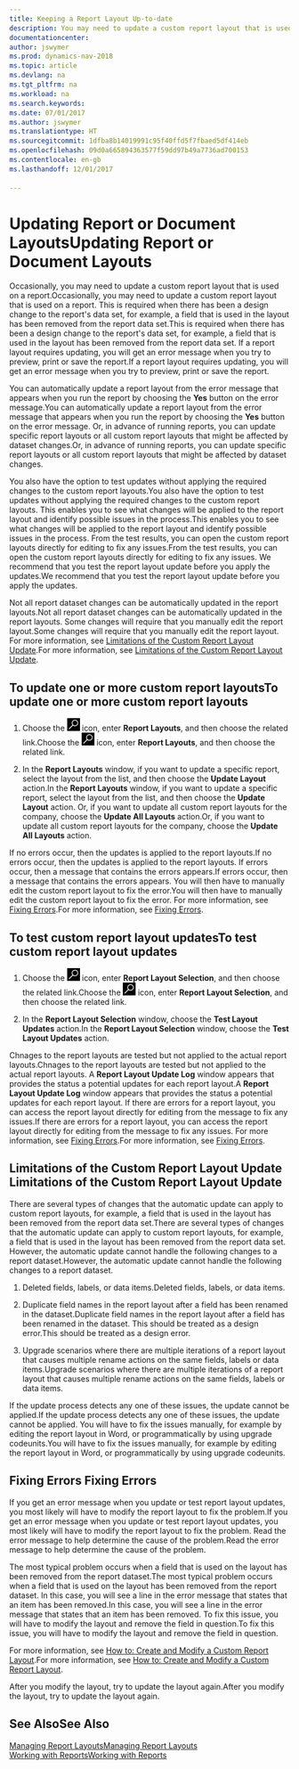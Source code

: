```yaml
---
title: Keeping a Report Layout Up-to-date
description: You may need to update a custom report layout that is used on a report. This is required when there has been a design change to the report's data set, for example, a field that is used in the layout has been removed from the report data set.
documentationcenter: 
author: jswymer
ms.prod: dynamics-nav-2018
ms.topic: article
ms.devlang: na
ms.tgt_pltfrm: na
ms.workload: na
ms.search.keywords: 
ms.date: 07/01/2017
ms.author: jswymer
ms.translationtype: HT
ms.sourcegitcommit: 1dfba8b14019991c95f40ffd5f7fbaed5df414eb
ms.openlocfilehash: 09d0a665894363577f59dd97b49a7736ad700153
ms.contentlocale: en-gb
ms.lasthandoff: 12/01/2017

---
```

# <a name="updating-report-or-document-layouts"></a><span data-ttu-id="e6c4b-104">Updating Report or Document Layouts</span><span class="sxs-lookup"><span data-stu-id="e6c4b-104">Updating Report or Document Layouts</span></span>
<span data-ttu-id="e6c4b-105">Occasionally, you may need to update a custom report layout that is used on a report.</span><span class="sxs-lookup"><span data-stu-id="e6c4b-105">Occasionally, you may need to update a custom report layout that is used on a report.</span></span> <span data-ttu-id="e6c4b-106">This is required when there has been a design change to the report's data set, for example, a field that is used in the layout has been removed from the report data set.</span><span class="sxs-lookup"><span data-stu-id="e6c4b-106">This is required when there has been a design change to the report's data set, for example, a field that is used in the layout has been removed from the report data set.</span></span> <span data-ttu-id="e6c4b-107">If a report layout requires updating, you will get an error message when you try to preview, print or save the report.</span><span class="sxs-lookup"><span data-stu-id="e6c4b-107">If a report layout requires updating, you will get an error message when you try to preview, print or save the report.</span></span>  
  
<span data-ttu-id="e6c4b-108">You can automatically update a report layout from the error message that appears when you run the report by choosing the **Yes** button on the error message.</span><span class="sxs-lookup"><span data-stu-id="e6c4b-108">You can automatically update a report layout from the error message that appears when you run the report by choosing the **Yes** button on the error message.</span></span> <span data-ttu-id="e6c4b-109">Or, in advance of running reports, you can update specific report layouts or all custom report layouts that might be affected by dataset changes.</span><span class="sxs-lookup"><span data-stu-id="e6c4b-109">Or, in advance of running reports, you can update specific report layouts or all custom report layouts that might be affected by dataset changes.</span></span>  
  
<span data-ttu-id="e6c4b-110">You also have the option to test updates without applying the required changes to the custom report layouts.</span><span class="sxs-lookup"><span data-stu-id="e6c4b-110">You also have the option to test updates without applying the required changes to the custom report layouts.</span></span> <span data-ttu-id="e6c4b-111">This enables you to see what changes will be applied to the report layout and identify possible issues in the process.</span><span class="sxs-lookup"><span data-stu-id="e6c4b-111">This enables you to see what changes will be applied to the report layout and identify possible issues in the process.</span></span> <span data-ttu-id="e6c4b-112">From the test results, you can open the custom report layouts directly for editing to fix any issues.</span><span class="sxs-lookup"><span data-stu-id="e6c4b-112">From the test results, you can open the custom report layouts directly for editing to fix any issues.</span></span> <span data-ttu-id="e6c4b-113">We recommend that you test the report layout update before you apply the updates.</span><span class="sxs-lookup"><span data-stu-id="e6c4b-113">We recommend that you test the report layout update before you apply the updates.</span></span>  
  
<span data-ttu-id="e6c4b-114">Not all report dataset changes can be automatically updated in the report layouts.</span><span class="sxs-lookup"><span data-stu-id="e6c4b-114">Not all report dataset changes can be automatically updated in the report layouts.</span></span> <span data-ttu-id="e6c4b-115">Some changes will require that you manually edit the report layout.</span><span class="sxs-lookup"><span data-stu-id="e6c4b-115">Some changes will require that you manually edit the report layout.</span></span> <span data-ttu-id="e6c4b-116">For more information, see [Limitations of the Custom Report Layout Update](ui-update-report-layouts.md#UpdateLimitations).</span><span class="sxs-lookup"><span data-stu-id="e6c4b-116">For more information, see [Limitations of the Custom Report Layout Update](ui-update-report-layouts.md#UpdateLimitations).</span></span>  
  
## <a name="to-update-one-or-more-custom-report-layouts"></a><span data-ttu-id="e6c4b-117">To update one or more custom report layouts</span><span class="sxs-lookup"><span data-stu-id="e6c4b-117">To update one or more custom report layouts</span></span>  
  
1.  <span data-ttu-id="e6c4b-118">Choose the ![Search for Page or Report](media/ui-search/search_small.png "Search for Page or Report icon") icon, enter **Report Layouts**, and then choose the related link.</span><span class="sxs-lookup"><span data-stu-id="e6c4b-118">Choose the ![Search for Page or Report](media/ui-search/search_small.png "Search for Page or Report icon") icon, enter **Report Layouts**, and then choose the related link.</span></span>  
  
2.  <span data-ttu-id="e6c4b-119">In the **Report Layouts** window, if you want to update a specific report, select the layout from the list, and then choose the **Update Layout** action.</span><span class="sxs-lookup"><span data-stu-id="e6c4b-119">In the **Report Layouts** window, if you want to update a specific report, select the layout from the list, and then choose the **Update Layout** action.</span></span> <span data-ttu-id="e6c4b-120">Or, if you want to update all custom report layouts for the company, choose the **Update All Layouts** action.</span><span class="sxs-lookup"><span data-stu-id="e6c4b-120">Or, if you want to update all custom report layouts for the company, choose the **Update All Layouts** action.</span></span>  

<span data-ttu-id="e6c4b-121">If no errors occur, then the updates is applied to the report layouts.</span><span class="sxs-lookup"><span data-stu-id="e6c4b-121">If no errors occur, then the updates is applied to the report layouts.</span></span> <span data-ttu-id="e6c4b-122">If errors occur, then a message that contains the errors appears.</span><span class="sxs-lookup"><span data-stu-id="e6c4b-122">If errors occur, then a message that contains the errors appears.</span></span> <span data-ttu-id="e6c4b-123">You will then have to manually edit the custom report layout to fix the error.</span><span class="sxs-lookup"><span data-stu-id="e6c4b-123">You will then have to manually edit the custom report layout to fix the error.</span></span> <span data-ttu-id="e6c4b-124">For more information, see [Fixing Errors](ui-update-report-layouts.md#FixErrors).</span><span class="sxs-lookup"><span data-stu-id="e6c4b-124">For more information, see [Fixing Errors](ui-update-report-layouts.md#FixErrors).</span></span>  

## <a name="to-test-custom-report-layout-updates"></a><span data-ttu-id="e6c4b-125">To test custom report layout updates</span><span class="sxs-lookup"><span data-stu-id="e6c4b-125">To test custom report layout updates</span></span>  
  
1.  <span data-ttu-id="e6c4b-126">Choose the ![Search for Page or Report](media/ui-search/search_small.png "Search for Page or Report icon") icon, enter **Report Layout Selection**, and then choose the related link.</span><span class="sxs-lookup"><span data-stu-id="e6c4b-126">Choose the ![Search for Page or Report](media/ui-search/search_small.png "Search for Page or Report icon") icon, enter **Report Layout Selection**, and then choose the related link.</span></span>  
  
2.  <span data-ttu-id="e6c4b-127">In the **Report Layout Selection** window, choose the **Test Layout Updates** action.</span><span class="sxs-lookup"><span data-stu-id="e6c4b-127">In the **Report Layout Selection** window, choose the **Test Layout Updates** action.</span></span>  
  
 <span data-ttu-id="e6c4b-128">Chnages to the report layouts are tested but not applied to the actual report layouts.</span><span class="sxs-lookup"><span data-stu-id="e6c4b-128">Chnages to the report layouts are tested but not applied to the actual report layouts.</span></span> <span data-ttu-id="e6c4b-129">A **Report Layout Update Log** window appears that provides the status a potential updates for each report layout.</span><span class="sxs-lookup"><span data-stu-id="e6c4b-129">A **Report Layout Update Log** window appears that provides the status a potential updates for each report layout.</span></span> <span data-ttu-id="e6c4b-130">If there are errors for a report layout, you can access the report layout directly for editing from the message to fix any issues.</span><span class="sxs-lookup"><span data-stu-id="e6c4b-130">If there are errors for a report layout, you can access the report layout directly for editing from the message to fix any issues.</span></span> <span data-ttu-id="e6c4b-131">For more information, see [Fixing Errors](ui-update-report-layouts.md#FixErrors).</span><span class="sxs-lookup"><span data-stu-id="e6c4b-131">For more information, see [Fixing Errors](ui-update-report-layouts.md#FixErrors).</span></span>  
  
##  <span data-ttu-id="e6c4b-132"><a name="UpdateLimitations"></a> Limitations of the Custom Report Layout Update</span><span class="sxs-lookup"><span data-stu-id="e6c4b-132"><a name="UpdateLimitations"></a> Limitations of the Custom Report Layout Update</span></span>  
 <span data-ttu-id="e6c4b-133">There are several types of changes that the automatic update can apply to custom report layouts, for example, a field that is used in the layout has been removed from the report data set.</span><span class="sxs-lookup"><span data-stu-id="e6c4b-133">There are several types of changes that the automatic update can apply to custom report layouts, for example, a field that is used in the layout has been removed from the report data set.</span></span> <span data-ttu-id="e6c4b-134">However, the automatic update cannot handle the following changes to a report dataset.</span><span class="sxs-lookup"><span data-stu-id="e6c4b-134">However, the automatic update cannot handle the following changes to a report dataset.</span></span>  
  
1.  <span data-ttu-id="e6c4b-135">Deleted fields, labels, or data items.</span><span class="sxs-lookup"><span data-stu-id="e6c4b-135">Deleted fields, labels, or data items.</span></span>  
  
2.  <span data-ttu-id="e6c4b-136">Duplicate field names in the report layout after a field has been renamed in the dataset.</span><span class="sxs-lookup"><span data-stu-id="e6c4b-136">Duplicate field names in the report layout after a field has been renamed in the dataset.</span></span> <span data-ttu-id="e6c4b-137">This should be treated as a design error.</span><span class="sxs-lookup"><span data-stu-id="e6c4b-137">This should be treated as a design error.</span></span>  
  
3.  <span data-ttu-id="e6c4b-138">Upgrade scenarios where there are multiple iterations of a report layout that causes multiple rename actions on the same fields, labels or data items.</span><span class="sxs-lookup"><span data-stu-id="e6c4b-138">Upgrade scenarios where there are multiple iterations of a report layout that causes multiple rename actions on the same fields, labels or data items.</span></span>  
  
 <span data-ttu-id="e6c4b-139">If the update process detects any one of these issues, the update cannot be applied.</span><span class="sxs-lookup"><span data-stu-id="e6c4b-139">If the update process detects any one of these issues, the update cannot be applied.</span></span> <span data-ttu-id="e6c4b-140">You will have to fix the issues manually, for example by editing the report layout in Word, or programmatically by using upgrade codeunits.</span><span class="sxs-lookup"><span data-stu-id="e6c4b-140">You will have to fix the issues manually, for example by editing the report layout in Word, or programmatically by using upgrade codeunits.</span></span>  
  
##  <span data-ttu-id="e6c4b-141"><a name="FixErrors"></a> Fixing Errors</span><span class="sxs-lookup"><span data-stu-id="e6c4b-141"><a name="FixErrors"></a> Fixing Errors</span></span>  
 <span data-ttu-id="e6c4b-142">If you get an error message when you update or test report layout updates, you most likely will have to modify the report layout to fix the problem.</span><span class="sxs-lookup"><span data-stu-id="e6c4b-142">If you get an error message when you update or test report layout updates, you most likely will have to modify the report layout to fix the problem.</span></span> <span data-ttu-id="e6c4b-143">Read the error message to help determine the cause of the problem.</span><span class="sxs-lookup"><span data-stu-id="e6c4b-143">Read the error message to help determine the cause of the problem.</span></span>  
  
 <span data-ttu-id="e6c4b-144">The most typical problem occurs when a field that is used on the layout has been removed from the report dataset.</span><span class="sxs-lookup"><span data-stu-id="e6c4b-144">The most typical problem occurs when a field that is used on the layout has been removed from the report dataset.</span></span> <span data-ttu-id="e6c4b-145">In this case, you will see a line in the error message that states that an item has been removed.</span><span class="sxs-lookup"><span data-stu-id="e6c4b-145">In this case, you will see a line in the error message that states that an item has been removed.</span></span> <span data-ttu-id="e6c4b-146">To fix this issue, you will have to modify the layout and remove the field in question.</span><span class="sxs-lookup"><span data-stu-id="e6c4b-146">To fix this issue, you will have to modify the layout and remove the field in question.</span></span>  
  
 <span data-ttu-id="e6c4b-147">For more information, see [How to: Create and Modify a Custom Report Layout](ui-how-create-custom-report-layout.md#ModifyCustomLayout).</span><span class="sxs-lookup"><span data-stu-id="e6c4b-147">For more information, see [How to: Create and Modify a Custom Report Layout](ui-how-create-custom-report-layout.md#ModifyCustomLayout).</span></span>  
  
 <span data-ttu-id="e6c4b-148">After you modify the layout, try to update the layout again.</span><span class="sxs-lookup"><span data-stu-id="e6c4b-148">After you modify the layout, try to update the layout again.</span></span>  
  
## <a name="see-also"></a><span data-ttu-id="e6c4b-149">See Also</span><span class="sxs-lookup"><span data-stu-id="e6c4b-149">See Also</span></span>  
 [<span data-ttu-id="e6c4b-150">Managing Report Layouts</span><span class="sxs-lookup"><span data-stu-id="e6c4b-150">Managing Report Layouts</span></span>](ui-manage-report-layouts.md)  
 [<span data-ttu-id="e6c4b-151">Working with Reports</span><span class="sxs-lookup"><span data-stu-id="e6c4b-151">Working with Reports</span></span>](ui-work-report.md)  

